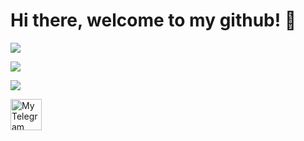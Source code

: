 # Hi there, welcome to my github! 👋

<p align="left">
  <img src="https://github-readme-stats-five-theta-74.vercel.app/api?username=ubsefor&count_private=true&show_icons=true&bg_color=140,130526,78237c&hide_border=true&theme=midnight-purple&title_color=fff&text_color=fff&line_height=22&custom_title=Ubsefor%E2%80%99s+Stats">
</p>

<p align="left">
  <img src="https://github-readme-stats-five-theta-74.vercel.app/api/wakatime?username=ubsefor&bg_color=140,130526,78237c&hide_border=true&title_color=fff&text_color=fff&range=all_time">
</p>

<p align="left">
  <img src="https://github-readme-stats-five-theta-74.vercel.app/api/top-langs/?username=Ubsefor&bg_color=140,130526,78237c&hide_border=true&title_color=fff&text_color=fff">
</p>

<a href="https://t.me/ubsefor">
	<img width="50" align="left"
		 alt="My Telegram"
		 src="https://upload.wikimedia.org/wikipedia/commons/thumb/8/82/Telegram_logo.svg/512px-Telegram_logo.svg.png">
</a>
